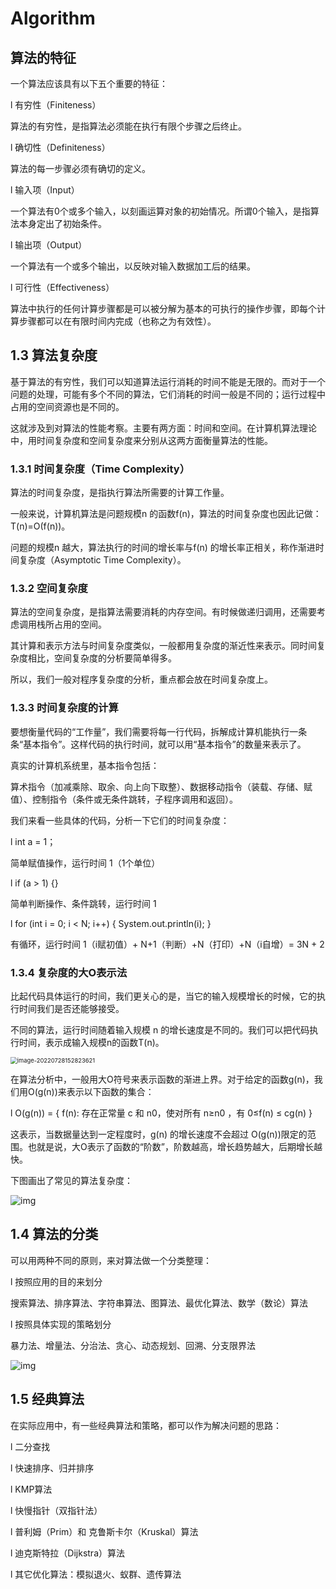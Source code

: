 # Algorithm

## 算法的特征

一个算法应该具有以下五个重要的特征：

l 有穷性（Finiteness）

算法的有穷性，是指算法必须能在执行有限个步骤之后终止。

l 确切性（Definiteness）

算法的每一步骤必须有确切的定义。

l 输入项（Input）

一个算法有0个或多个输入，以刻画运算对象的初始情况。所谓0个输入，是指算法本身定出了初始条件。

l 输出项（Output）

一个算法有一个或多个输出，以反映对输入数据加工后的结果。

l 可行性（Effectiveness）

算法中执行的任何计算步骤都是可以被分解为基本的可执行的操作步骤，即每个计算步骤都可以在有限时间内完成（也称之为有效性）。

 

## 1.3 算法复杂度

基于算法的有穷性，我们可以知道算法运行消耗的时间不能是无限的。而对于一个问题的处理，可能有多个不同的算法，它们消耗的时间一般是不同的；运行过程中占用的空间资源也是不同的。

这就涉及到对算法的性能考察。主要有两方面：时间和空间。在计算机算法理论中，用时间复杂度和空间复杂度来分别从这两方面衡量算法的性能。

### 1.3.1 时间复杂度（Time Complexity）

算法的时间复杂度，是指执行算法所需要的计算工作量。

一般来说，计算机算法是问题规模n 的函数f(n)，算法的时间复杂度也因此记做：T(n)=Ο(f(n))。

问题的规模n 越大，算法执行的时间的增长率与f(n) 的增长率正相关，称作渐进时间复杂度（Asymptotic Time Complexity）。

### 1.3.2 空间复杂度

算法的空间复杂度，是指算法需要消耗的内存空间。有时候做递归调用，还需要考虑调用栈所占用的空间。

其计算和表示方法与时间复杂度类似，一般都用复杂度的渐近性来表示。同时间复杂度相比，空间复杂度的分析要简单得多。

所以，我们一般对程序复杂度的分析，重点都会放在时间复杂度上。

### 1.3.3 时间复杂度的计算

要想衡量代码的“工作量”，我们需要将每一行代码，拆解成计算机能执行一条条“基本指令”。这样代码的执行时间，就可以用“基本指令”的数量来表示了。

真实的计算机系统里，基本指令包括：

算术指令（加减乘除、取余、向上向下取整）、数据移动指令（装载、存储、赋值）、控制指令（条件或无条件跳转，子程序调用和返回）。

 

我们来看一些具体的代码，分析一下它们的时间复杂度：

l int a = 1； 

简单赋值操作，运行时间 1（1个单位）

l if (a > 1) {} 

简单判断操作、条件跳转，运行时间 1

l for (int i = 0; i < N; i++) {  System.out.println(i); }

有循环，运行时间 1（i赋初值）+ N+1（判断）+N（打印）+N（i自增）= 3N + 2

### 1.3.4 复杂度的大O表示法

比起代码具体运行的时间，我们更关心的是，当它的输入规模增长的时候，它的执行时间我们是否还能够接受。

不同的算法，运行时间随着输入规模 n 的增长速度是不同的。我们可以把代码执行时间，表示成输入规模n的函数T(n)。

<img src="https://lsl-image.oss-cn-beijing.aliyuncs.com/note/images/image-20220728152823621.png" alt="image-20220728152823621" style="zoom:67%;" />

 

在算法分析中，一般用大O符号来表示函数的渐进上界。对于给定的函数g(n)，我们用O(g(n))来表示以下函数的集合：

l O(g(n)) = { f(n): 存在正常量 c 和 n0，使对所有 n≥n0 ，有 0≤f(n) ≤ cg(n) }

 

这表示，当数据量达到一定程度时，g(n) 的增长速度不会超过 O(g(n))限定的范围。也就是说，大O表示了函数的“阶数”，阶数越高，增长趋势越大，后期增长越快。

下图画出了常见的算法复杂度：

![img](https://lsl-image.oss-cn-beijing.aliyuncs.com/note/images/clip_image004.jpg)

## 1.4 算法的分类

可以用两种不同的原则，来对算法做一个分类整理：

l 按照应用的目的来划分

搜索算法、排序算法、字符串算法、图算法、最优化算法、数学（数论）算法

l 按照具体实现的策略划分

暴力法、增量法、分治法、贪心、动态规划、回溯、分支限界法

![img](https://lsl-image.oss-cn-beijing.aliyuncs.com/note/images/clip_image006.jpg)

## 1.5 经典算法

在实际应用中，有一些经典算法和策略，都可以作为解决问题的思路：

l 二分查找

l 快速排序、归并排序

l KMP算法

l 快慢指针（双指针法）

l 普利姆（Prim）和 克鲁斯卡尔（Kruskal）算法

l 迪克斯特拉（Dijkstra）算法

l 其它优化算法：模拟退火、蚁群、遗传算法

